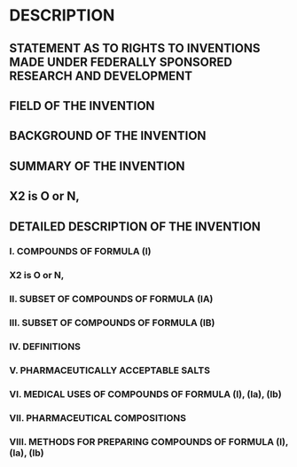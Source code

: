 # DESCRIPTION

## STATEMENT AS TO RIGHTS TO INVENTIONS MADE UNDER FEDERALLY SPONSORED RESEARCH AND DEVELOPMENT

## FIELD OF THE INVENTION

## BACKGROUND OF THE INVENTION

## SUMMARY OF THE INVENTION

## X2 is O or N,

## DETAILED DESCRIPTION OF THE INVENTION

### I. COMPOUNDS OF FORMULA (I)

### X2 is O or N,

### II. SUBSET OF COMPOUNDS OF FORMULA (IA)

### III. SUBSET OF COMPOUNDS OF FORMULA (IB)

### IV. DEFINITIONS

### V. PHARMACEUTICALLY ACCEPTABLE SALTS

### VI. MEDICAL USES OF COMPOUNDS OF FORMULA (I), (Ia), (Ib)

### VII. PHARMACEUTICAL COMPOSITIONS

### VIII. METHODS FOR PREPARING COMPOUNDS OF FORMULA (I), (Ia), (Ib)

